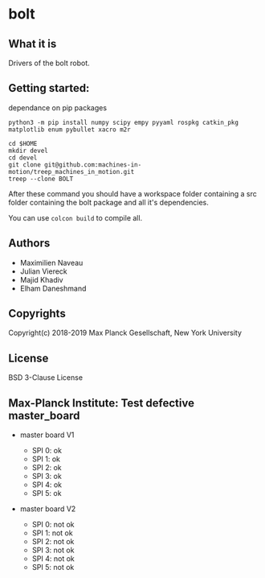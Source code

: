 # bolt

## What it is

Drivers of the bolt robot.

## Getting started:

dependance on pip packages 

```
python3 -m pip install numpy scipy empy pyyaml rospkg catkin_pkg matplotlib enum pybullet xacro m2r
```

```
cd $HOME
mkdir devel
cd devel
git clone git@github.com:machines-in-motion/treep_machines_in_motion.git
treep --clone BOLT
```

After these command you should have a workspace folder containing a src folder containing the bolt package and all it's dependencies.

You can use `colcon build` to compile all.

## Authors

- Maximilien Naveau
- Julian Viereck
- Majid Khadiv
- Elham Daneshmand 

## Copyrights

Copyright(c) 2018-2019 Max Planck Gesellschaft, New York University

## License

BSD 3-Clause License

## Max-Planck Institute: Test defective master_board

- master board V1
  - SPI 0: ok
  - SPI 1: ok
  - SPI 2: ok
  - SPI 3: ok
  - SPI 4: ok
  - SPI 5: ok

- master board V2
  - SPI 0: not ok
  - SPI 1: not ok
  - SPI 2: not ok
  - SPI 3: not ok
  - SPI 4: not ok
  - SPI 5: not ok

